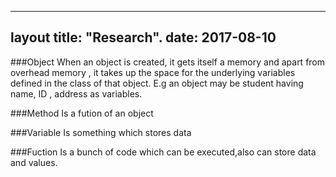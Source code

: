 
---
layout
title: "Research".
date: 2017-08-10
---


###Object
When an object is created, it gets itself a memory and apart from overhead memory , it takes up the space for the underlying variables defined in the class of that object. E.g an object may be student having name, ID , address as variables.

###Method
Is a fution  of an  object

###Variable
Is something which stores data

###Fuction
Is a bunch of code  which  can be executed,also can store data and values.


